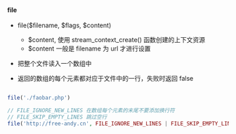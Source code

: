 
#### file

- file($filename, $flags, $content)
    - $content, 使用 stream_context_create() 函数创建的上下文资源
    - $content 一般是 filename 为 url 才进行设置

- 把整个文件读入一个数组中
- 返回的数组的每个元素都对应于文件中的一行，失败时返回 false

```php

file('./faobar.php')

// FILE_IGNORE_NEW_LINES 在数组每个元素的末尾不要添加换行符
// FILE_SKIP_EMPTY_LINES 跳过空行
file('http://free-andy.cn', FILE_IGNORE_NEW_LINES | FILE_SKIP_EMPTY_LINES)

```

